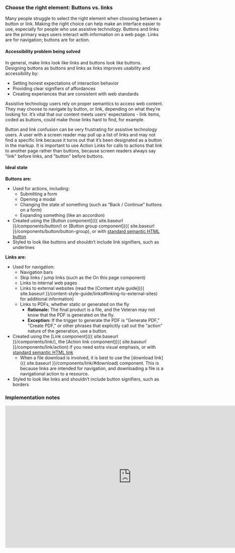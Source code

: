 ### Choose the right element: Buttons vs. links

Many people struggle to select the right element when choosing between a button or link. Making the right choice can help make an interface easier to use, especially for people who use assistive technology. Buttons and links are the primary ways users interact with information on a web page. Links are for navigation; buttons are for action.

#### Accessibility problem being solved

In general, make links look like links and buttons look like buttons. Designing buttons as buttons and links as links improves usability and accessibility by:

* Setting honest expectations of interaction behavior
* Providing clear signifiers of affordances
* Creating experiences that are consistent with web standards

Assistive technology users rely on proper semantics to access web content. They may choose to navigate by button, or link, depending on what they’re looking for. It’s vital that our content meets users’ expectations - link items, coded as buttons, could make those links hard to find, for example.

Button and link confusion can be very frustrating for assistive technology users. A user with a screen reader may pull up a list of links and may not find a specific link because it turns out that it’s been designated as a button in the markup. It is important to use Action Links for calls to actions that link to another page rather than buttons, because screen readers always say "link" before links, and "button" before buttons.

#### Ideal state

**Buttons are:**

* Used for actions, including:
    * Submitting a form
    * Opening a modal
    * Changing the state of something (such as “Back / Continue” buttons on a form)
    * Expanding something (like an accordion)
* Created using the [Button component]({{ site.baseurl }}/components/button/) or [Button group component]({{ site.baseurl }}/components/button/button-group), or with [standard semantic HTML button](https://developer.mozilla.org/en-US/docs/Web/HTML/Element/button)
* Styled to look like buttons and shouldn’t include link signifiers, such as underlines

**Links are:**

* Used for navigation:
    * Navigation bars
    * Skip links / jump links (such as the On this page component)
    * Links to internal web pages
    * Links to external websites (read the [Content style guide]({{ site.baseurl }}/content-style-guide/links#linking-to-external-sites) for additional information)
    * Links to PDFs, whether static or generated on the fly
        *  **Rationale:** The final product is a file, and the Veteran may not know that the PDF is generated on the fly.
        *  **Exception:** If the trigger to generate the PDF is "Generate PDF," "Create PDF," or other phrases that explicitly call out the "action" nature of the generation, use a button.
* Created using the [Link component]({{ site.baseurl }}/components/link/), the [Action link component]({{ site.baseurl }}/components/link/action) if you need extra visual emphasis, or with [standard semantic HTML link](https://developer.mozilla.org/en-US/docs/Web/HTML/Element/a)
  * When a file download is involved, it is best to use the [download link]({{ site.baseurl }}/components/link/#download) component. This is because links are intended for navigation, and downloading a file is a navigational action to a resource.
* Styled to look like links and shouldn’t include button signifiers, such as borders

### Implementation notes

<iframe style="border: 1px solid rgba(0, 0, 0, 0.1);" width="800" height="450" src="https://embed.figma.com/design/qNoljqjvyKCi5YHDugR2yz/Flowcharts?node-id=1-138&embed-host=share" allowfullscreen title="Button vs. Link flow chart></iframe>

#### Should this be a button or link?

* **Is the purpose of the control to navigate elsewhere?**
    * Yes
      * Examples: Going to a page; Going to a static file, like a PDF
      * **Is data submitted before navigation?**
        * Yes
          * Examples: Sending data to a server or saving client side before moving to a new page, like a form
          * _Make it a Button_
        * No
          * **Does it need to stand out from surrounding design elements?**
            * No
              * Examples: Link in body text; Link in the footer of a form; Links in a menu
              * _Make it a Link_
            * Yes
              * Examples: A link to a page which will begin a new form; A link on a page with an existing button as the primary action that’s needs more visual weight than other links
                * **Is this on web or mobile?**
                  * Mobile
                    * _Ask your friendly neighborhood accessibility expert_
                  * Web
                    * _Make it an Action Link_
    * No
      * **Is the purpose of this control to generate data for a file?**
        * Examples: Creating a PDF from a web page; Creating a PDF from data on the server
        * Yes
          * _Make it a Link_
        * No
          * _Make it a Button_
